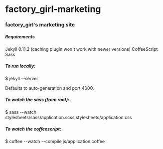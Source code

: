 factory_girl-marketing
======================

### factory_girl's marketing site

##### Requirements

Jekyll 0.11.2 (caching plugin won't work with newer versions) 
CoffeeScript 
Sass

##### To run locally:

  $ jekyll --server

Defaults to auto-generation and port 4000.

##### To watch the sass (from root):

  $ sass --watch stylesheets/sass/application.scss:stylesheets/application.css

##### To watch the coffeescript:

$ coffee --watch --compile js/application.coffee